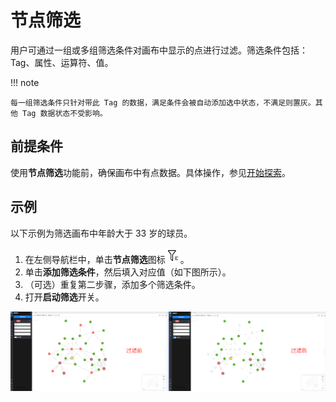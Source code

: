 # 节点筛选

用户可通过一组或多组筛选条件对画布中显示的点进行过滤。筛选条件包括：Tag、属性、运算符、值。

!!! note

    每一组筛选条件只针对带此 Tag 的数据，满足条件会被自动添加选中状态，不满足则置灰。其他 Tag 数据状态不受影响。 

## 前提条件

使用**节点筛选**功能前，确保画布中有点数据。具体操作，参见[开始探索](ex-ug-query-exploration.md)。

## 示例

以下示例为筛选画布中年龄大于 33 岁的球员。

1. 在左侧导航栏中，单击**节点筛选**图标![node-filter](../figs/nav-filter.png)。
2. 单击**添加筛选条件**，然后填入对应值（如下图所示）。
3. （可选）重复第二步骤，添加多个筛选条件。
4. 打开**启动筛选**开关。

![](../figs/node-filtering.png)

